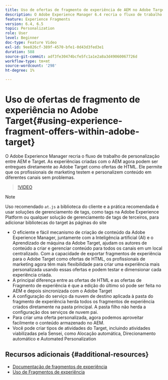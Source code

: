 ```yaml
---
title: Uso de ofertas de fragmento de experiência de AEM no Adobe Target
description: O Adobe Experience Manager 6.4 recria o fluxo de trabalho de personalização entre AEM e Target. As experiências criadas com o AEM agora podem ser entregues diretamente ao Adobe Target como ofertas de HTML. Ele permite que os profissionais de marketing testem e personalizem conteúdo em diferentes canais sem problemas.
feature: Experience Fragments
version: 6.4, 6.5
topic: Personalization
role: User
level: Beginner
doc-type: Feature Video
exl-id: 9ee826cf-389f-4570-bfe1-0d43d3fed3e1
duration: 588
source-git-commit: adf3fe30474bcfe5fc1a1e2a8a3d49060067726d
workflow-type: tm+mt
source-wordcount: '298'
ht-degree: 1%

---
```


# Uso de ofertas de fragmento de experiência no Adobe Target{#using-experience-fragment-offers-within-adobe-target}

O Adobe Experience Manager recria o fluxo de trabalho de personalização entre AEM e Target. As experiências criadas com o AEM agora podem ser entregues diretamente ao Adobe Target como ofertas de HTML. Ele permite que os profissionais de marketing testem e personalizem conteúdo em diferentes canais sem problemas.

>[!VIDEO](https://video.tv.adobe.com/v/22383?quality=12&learn=on)

>[!NOTE]
>
>Uso recomendado `at.js` a biblioteca do cliente e a prática recomendada é usar soluções de gerenciamento de tags, como tags na Adobe Experience Platform ou qualquer solução de gerenciamento de tags de terceiros, para adicionar bibliotecas do target às páginas do site


* O eficiente e fácil mecanismo de criação de conteúdo da Adobe Experience Manager, juntamente com a Inteligência artificial (AI) e o Aprendizado de máquina da Adobe Target, ajudam os autores de conteúdo a criar e gerenciar conteúdo para todos os canais em um local centralizado. Com a capacidade de exportar fragmentos de experiência para o Adobe Target como ofertas de HTML, os profissionais de marketing agora têm mais flexibilidade para criar uma experiência mais personalizada usando essas ofertas e podem testar e dimensionar cada experiência criada.
* A principal diferença entre as ofertas de HTML e as ofertas de Fragmento de experiência é que a edição do último só pode ser feita no AEM e depois sincronizada com o Adobe Target
* A configuração do serviço da nuvem de destino aplicada à pasta do fragmento de experiência herda todos os fragmentos de experiência criados diretamente na pasta principal. A pasta filho não herda a configuração dos serviços de nuvem pai.
* Para criar uma oferta personalizada, agora podemos aproveitar facilmente o conteúdo armazenado no AEM.
* Você pode criar tipos de atividades do Target, incluindo atividades viabilizadas pela Sensei, como Alocação automática, Direcionamento automático e Automated Personalization

## Recursos adicionais {#additional-resources}

* [Documentação de fragmentos de experiência](https://experienceleague.adobe.com/docs/experience-manager-65/authoring/authoring/experience-fragments.html)
* [Uso de Fragmentos de experiência](/help/sites/experience-fragments/experience-fragments-feature-video-use.md)

